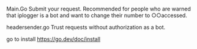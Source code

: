 Main.Go
Submit your request. Recommended for people who are warned that iplogger is a bot and want to change their number to ○○accessed.

headersender.go
Trust requests without authorization as a bot.

go to install
https://go.dev/doc/install

